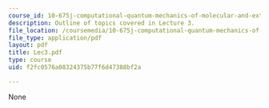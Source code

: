 ```yaml
---
course_id: 10-675j-computational-quantum-mechanics-of-molecular-and-extended-systems-fall-2004
description: Outline of topics covered in Lecture 3.
file_location: /coursemedia/10-675j-computational-quantum-mechanics-of-molecular-and-extended-systems-fall-2004/f2fc0576a08324375b77f6d47388bf2a_Lec3.pdf
file_type: application/pdf
layout: pdf
title: Lec3.pdf
type: course
uid: f2fc0576a08324375b77f6d47388bf2a

---
```

None